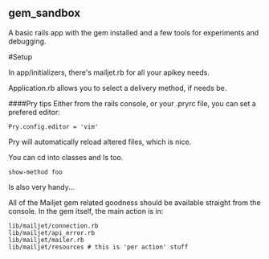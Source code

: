 ## gem_sandbox
A basic rails app with the gem installed and a few tools for experiments and debugging.

#Setup

In app/initializers, there's mailjet.rb for all your apikey needs.

Application.rb allows you to select a delivery method, if needs be.


####Pry tips
Either from the rails console, or your .pryrc file, you can set a prefered editor:
```
Pry.config.editor = 'vim'
```

Pry will automatically reload altered files, which is nice.

You can cd into classes and ls too.

```show-method foo```

Is also very handy...

All of the Mailjet gem related goodness should be available straight from the console.
In the gem itself, the main action is in:
```
lib/mailjet/connection.rb
lib/mailjet/api_error.rb
lib/mailjet/mailer.rb
lib/mailjet/resources # this is 'per action' stuff

